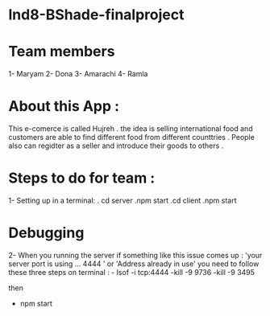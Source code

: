 # lnd8-BShade-finalproject

# Team members

1- Maryam
2- Dona
3- Amarachi
4- Ramla


# About this App : 
This e-comerce is called Hujreh . the idea is selling international food and customers are able to find different food from different counttries . People also can regidter as a seller and introduce their goods to others .


# Steps to do for team :
1- Setting up in a terminal:
 . cd server
 .npm start
 .cd client
 .npm start
 
# Debugging
 2- When you running the server if something like this issue comes up : 
 'your server port is using ... 4444 ' or 'Address already in use'
 you need to follow these three steps on terminal :
    - lsof -i tcp:4444 
    -kill -9 9736 
    -kill -9 3495  
    
 then 
  - npm start
 
